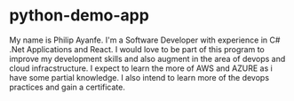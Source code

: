 # python-demo-app

My name is Philip Ayanfe. I'm a Software Developer with experience in C# .Net Applications and React. I would love to be part of this program to improve my development skills and also augment in the area of devops and cloud infracstructure. I expect to learn the more of AWS and AZURE as i have some partial knowledge. I also intend to learn more of the devops practices and gain a certificate.
